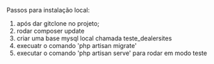 Passos para instalação local:

1) após dar gitclone no projeto;
2) rodar composer update
3) criar uma base mysql local chamada teste_dealersites
4) execuatr o comando 'php artisan migrate'
5) executar o comando 'php artisan serve' para rodar em modo teste